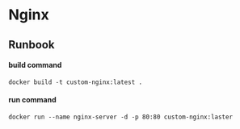 # Nginx 

## Runbook

#### build command 

```
docker build -t custom-nginx:latest .
```

#### run command 

```
docker run --name nginx-server -d -p 80:80 custom-nginx:laster
```

